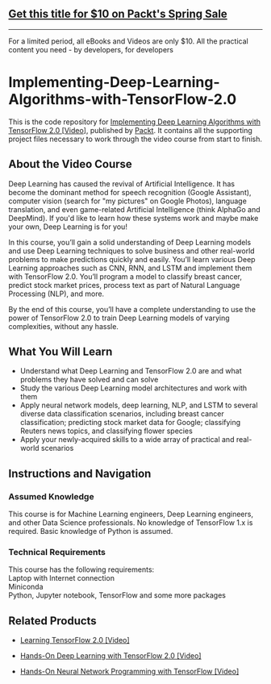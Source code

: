 ## [Get this title for $10 on Packt's Spring Sale](https://www.packt.com/V13189?utm_source=github&utm_medium=packt-github-repo&utm_campaign=spring_10_dollar_2022)
-----
For a limited period, all eBooks and Videos are only $10. All the practical content you need \- by developers, for developers

# Implementing-Deep-Learning-Algorithms-with-TensorFlow-2.0

This is the code repository for [Implementing Deep Learning Algorithms with TensorFlow 2.0 [Video]](https://www.packtpub.com/big-data-and-business-intelligence/implementing-deep-learning-algorithms-tensorflow-20-video), published by [Packt](https://www.packtpub.com/?utm_source=github). It contains all the supporting project files necessary to work through the video course from start to finish.

## About the Video Course
Deep Learning has caused the revival of Artificial Intelligence. It has become the dominant method for speech recognition (Google Assistant), computer vision (search for "my pictures" on Google Photos), language translation, and even game-related Artificial Intelligence (think AlphaGo and DeepMind). If you'd like to learn how these systems work and maybe make your own, Deep Learning is for you! 

In this course, you’ll gain a solid understanding of Deep Learning models and use Deep Learning techniques to solve business and other real-world problems to make predictions quickly and easily. You’ll learn various Deep Learning approaches such as CNN, RNN, and LSTM and implement them with TensorFlow 2.0. You’ll program a model to classify breast cancer, predict stock market prices, process text as part of Natural Language Processing (NLP), and more. 

By the end of this course, you’ll have a complete understanding to use the power of TensorFlow 2.0 to train Deep Learning models of varying complexities, without any hassle. 

<H2>What You Will Learn</H2>
<DIV class=book-info-will-learn-text>
<UL>
<LI>Understand what Deep Learning and TensorFlow 2.0 are and what problems they have solved and can solve 
<LI>Study the various Deep Learning model architectures and work with them 
<LI>Apply neural network models, deep learning, NLP, and LSTM to several diverse data classification scenarios, including breast cancer classification; predicting stock market data for Google; classifying Reuters news topics, and classifying flower species 
<LI>Apply your newly-acquired skills to a wide array of practical and real-world scenarios
</LI></UL></DIV>

## Instructions and Navigation
### Assumed Knowledge
This course is for Machine Learning engineers, Deep Learning engineers, and other Data Science professionals. No knowledge of TensorFlow 1.x is required. Basic knowledge of Python is assumed.	

### Technical Requirements
This course has the following requirements:<br/>
Laptop with Internet connection <br/>
Miniconda<br/>
Python, Jupyter notebook, TensorFlow and some more packages<br/> 






## Related Products
* [Learning TensorFlow 2.0 [Video]](https://www.packtpub.com/big-data-and-business-intelligence/learning-tensorflow-20-video)

* [Hands-On Deep Learning with TensorFlow 2.0 [Video]](https://www.packtpub.com/application-development/hands-deep-learning-tensorflow-20-video)

* [Hands-On Neural Network Programming with TensorFlow [Video]](https://www.packtpub.com/application-development/hands-neural-network-programming-tensorflow-video)
